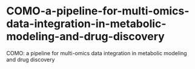 # COMO-a-pipeline-for-multi-omics-data-integration-in-metabolic-modeling-and-drug-discovery
COMO: a pipeline for multi-omics data integration in metabolic modeling and drug discovery
